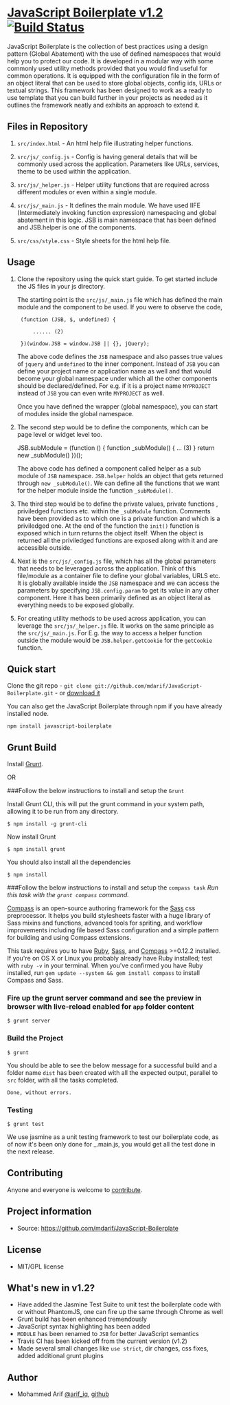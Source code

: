 # [JavaScript Boilerplate v1.2](https://github.com/mdarif/JavaScript-Boilerplate) [![Build Status](https://travis-ci.org/mdarif/JavaScript-Boilerplate.svg?branch=1.2)](https://travis-ci.org/mdarif/JavaScript-Boilerplate)

JavaScript Boilerplate is the collection of best practices using a design pattern (Global Abatement) with the use of defined namespaces that would help you to protect our code. It is developed in a modular way with some commonly used utility methods provided that you would find useful for common operations. It is equipped with the configuration file in the form of an object literal that can be used to store global objects, config ids, URLs or textual strings. This framework has been designed to work as a ready to use template that you can build further in your projects as needed as it outlines the framework neatly and exhibits an approach to extend it.


## Files in Repository


1. `src/index.html` - An html help file illustrating helper functions.

2. `src/js/_config.js` - Config is having general details that will be commonly used across the application. Parameters like URLs, services, theme to be used within the application.

3. `src/js/_helper.js` - Helper utility functions that are required across different modules or even within a single module.

4. `src/js/_main.js` - It defines the main module. We have used IIFE (Intermediately invoking function expression) namespacing and global abatement in this logic. JSB is main namespace that has been defined and JSB.helper is one of the components.

5. `src/css/style.css` - Style sheets for the html help file.

## Usage

1. Clone the repository using the quick start guide. To get started include the JS files in your js directory.

    The starting point is the `src/js/_main.js` file which has defined the main module and the component to be used. If you were to observe the code,

        (function (JSB, $, undefined) {

            ...... (2)

        })(window.JSB = window.JSB || {}, jQuery);

    The above code defines the `JSB` namespace and also passes true values of `jquery` and `undefined` to the inner component. Instead of `JSB` you can define your project name or application name as well and that would become your global namespace under which all the other components should be declared/defined. For e.g. if it is a project name `MYPROJECT` instead of `JSB` you can even write `MYPROJECT` as well.

    Once you have defined the wrapper (global namespace), you can start of modules inside the global namespace.

2. The second step would be to define the components, which can be page level or widget level too.


    JSB.subModule = (function () {
        function _subModule() {
        ... (3)
        }
        return new _subModule()
     })();


   The above code has defined a component called helper as a sub module of `JSB` namespace. `JSB.helper` holds an object that gets returned through `new _subModule()`. We can define all the functions that we want for the helper module inside the function `_subModule()`.


3. The third step would be to define the private values, private functions , priviledged functions etc. within the `_subModule` function. Comments have been provided as to which one is a private function and which is a priviledged one. At the end of the function the `init()` function is exposed which in turn returns the object itself. When the object is returned all the priviledged functions are exposed along with it and are accessible outside.



4. Next is the `src/js/_config.js` file, which has all the global parameters that needs to be leveraged across the application. Think of this file/module as a container file to define your global variables, URLS etc. It is globally available inside the `JSB` namespace and we can access the parameters by specifying `JSB.config.param` to get its value in any other component. Here it has been primarily defined as an object literal as everything needs to be exposed globally.

5. For creating utility methods to be used across application, you can leverage the `src/js/_helper.js` file. It works on the same principle as the `src/js/_main.js`. For E.g. the way to access a helper function outside the module would be `JSB.helper.getCookie` for the `getCookie` function.


## Quick start

Clone the git repo - `git clone git://github.com/mdarif/JavaScript-Boilerplate.git` - or [download it](https://github.com/mdarif/JavaScript-Boilerplate/zipball/master)

You can also get the JavaScript Boilerplate through npm if you have already installed node.

    npm install javascript-boilerplate

## Grunt Build

Install [Grunt](http://gruntjs.com/getting-started).

OR 

###Follow the below instructions to install and setup the `Grunt`

Install Grunt CLI, this will put the grunt command in your system path, allowing it to be run from any directory.

    $ npm install -g grunt-cli

Now install Grunt

    $ npm install grunt

You should also install all the dependencies

    $ npm install

###Follow the below instructions to install and setup the `compass task`
_Run this task with the `grunt compass` command._

[Compass](http://compass-style.org/) is an open-source authoring framework for the [Sass](http://sass-lang.com/) css preprocessor. It helps you build stylesheets faster with a huge library of Sass mixins and functions, advanced tools for spriting, and workflow improvements including file based Sass configuration and a simple pattern for building and using Compass extensions.

This task requires you to have [Ruby](http://www.ruby-lang.org/en/downloads/), [Sass](http://sass-lang.com/tutorial.html), and [Compass](http://compass-style.org/install/) >=0.12.2 installed. If you're on OS X or Linux you probably already have Ruby installed; test with `ruby -v` in your terminal. When you've confirmed you have Ruby installed, run `gem update --system && gem install compass` to install Compass and Sass.

### Fire up the grunt server command and see the preview in browser with live-reload enabled for `app` folder content

    $ grunt server

### Build the Project

    $ grunt

You should be able to see the below message for a successful build and a folder name `dist` has been created with all the expected output, parallel to `src` folder, with all the tasks completed.

    Done, without errors.

### Testing

    $ grunt test

We use jasmine as a unit testing framework to test our boilerplate code, as of now it's been only done for _.main.js, you would get all the test done in the next release.


## Contributing

Anyone and everyone is welcome to [contribute](#).


## Project information

* Source: https://github.com/mdarif/JavaScript-Boilerplate


## License

* MIT/GPL license


## What's new in v1.2?
* Have added the Jasmine Test Suite to unit test the boilerplate code with or without PhantomJS, one can fire up the same through Chrome as well
* Grunt build has been enhanced tremendously
* JavaScript syntax highlighting has been added
* `MODULE` has been renamed to `JSB` for better JavaScript semantics
* Travis CI has been kicked off from the current version (v1.2)
* Made several small changes like `use strict`, dir changes, css fixes, added additional grunt plugins


## Author

* Mohammed Arif [@arif_iq](http://twitter.com/arif_iq), [github](https://github.com/mdarif)

